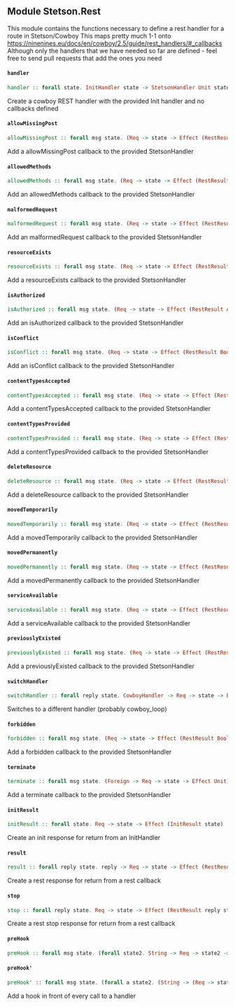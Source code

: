 ## Module Stetson.Rest

This module contains the functions necessary to define a rest handler for a route in Stetson/Cowboy
This maps pretty much 1-1 onto https://ninenines.eu/docs/en/cowboy/2.5/guide/rest_handlers/#_callbacks
Although only the handlers that we have needed so far are defined - feel free to send pull requests that add the ones you need

#### `handler`

``` purescript
handler :: forall state. InitHandler state -> StetsonHandler Unit state
```

Create a cowboy REST handler with the provided Init handler and no callbacks defined

#### `allowMissingPost`

``` purescript
allowMissingPost :: forall msg state. (Req -> state -> Effect (RestResult Boolean state)) -> StetsonHandler msg state -> StetsonHandler msg state
```

Add a allowMissingPost callback to the provided StetsonHandler

#### `allowedMethods`

``` purescript
allowedMethods :: forall msg state. (Req -> state -> Effect (RestResult (List HttpMethod) state)) -> StetsonHandler msg state -> StetsonHandler msg state
```

Add an allowedMethods callback to the provided StetsonHandler

#### `malformedRequest`

``` purescript
malformedRequest :: forall msg state. (Req -> state -> Effect (RestResult Boolean state)) -> StetsonHandler msg state -> StetsonHandler msg state
```

Add an malformedRequest callback to the provided StetsonHandler

#### `resourceExists`

``` purescript
resourceExists :: forall msg state. (Req -> state -> Effect (RestResult Boolean state)) -> StetsonHandler msg state -> StetsonHandler msg state
```

Add a resourceExists callback to the provided StetsonHandler

#### `isAuthorized`

``` purescript
isAuthorized :: forall msg state. (Req -> state -> Effect (RestResult Authorized state)) -> StetsonHandler msg state -> StetsonHandler msg state
```

Add an isAuthorized callback to the provided StetsonHandler

#### `isConflict`

``` purescript
isConflict :: forall msg state. (Req -> state -> Effect (RestResult Boolean state)) -> StetsonHandler msg state -> StetsonHandler msg state
```

Add an isConflict callback to the provided StetsonHandler

#### `contentTypesAccepted`

``` purescript
contentTypesAccepted :: forall msg state. (Req -> state -> Effect (RestResult (List (Tuple2 String (AcceptHandler state))) state)) -> StetsonHandler msg state -> StetsonHandler msg state
```

Add a contentTypesAccepted callback to the provided StetsonHandler

#### `contentTypesProvided`

``` purescript
contentTypesProvided :: forall msg state. (Req -> state -> Effect (RestResult (List (Tuple2 String (ProvideHandler state))) state)) -> StetsonHandler msg state -> StetsonHandler msg state
```

Add a contentTypesProvided callback to the provided StetsonHandler

#### `deleteResource`

``` purescript
deleteResource :: forall msg state. (Req -> state -> Effect (RestResult Boolean state)) -> StetsonHandler msg state -> StetsonHandler msg state
```

Add a deleteResource callback to the provided StetsonHandler

#### `movedTemporarily`

``` purescript
movedTemporarily :: forall msg state. (Req -> state -> Effect (RestResult MovedResult state)) -> StetsonHandler msg state -> StetsonHandler msg state
```

Add a movedTemporarily callback to the provided StetsonHandler

#### `movedPermanently`

``` purescript
movedPermanently :: forall msg state. (Req -> state -> Effect (RestResult MovedResult state)) -> StetsonHandler msg state -> StetsonHandler msg state
```

Add a movedPermanently callback to the provided StetsonHandler

#### `serviceAvailable`

``` purescript
serviceAvailable :: forall msg state. (Req -> state -> Effect (RestResult Boolean state)) -> StetsonHandler msg state -> StetsonHandler msg state
```

Add a serviceAvailable callback to the provided StetsonHandler

#### `previouslyExisted`

``` purescript
previouslyExisted :: forall msg state. (Req -> state -> Effect (RestResult Boolean state)) -> StetsonHandler msg state -> StetsonHandler msg state
```

Add a previouslyExisted callback to the provided StetsonHandler

#### `switchHandler`

``` purescript
switchHandler :: forall reply state. CowboyHandler -> Req -> state -> Effect (RestResult reply state)
```

Switches to a different handler (probably cowboy_loop)

#### `forbidden`

``` purescript
forbidden :: forall msg state. (Req -> state -> Effect (RestResult Boolean state)) -> StetsonHandler msg state -> StetsonHandler msg state
```

Add a forbidden callback to the provided StetsonHandler

#### `terminate`

``` purescript
terminate :: forall msg state. (Foreign -> Req -> state -> Effect Unit) -> StetsonHandler msg state -> StetsonHandler msg state
```

Add a terminate callback to the provided StetsonHandler

#### `initResult`

``` purescript
initResult :: forall state. Req -> state -> Effect (InitResult state)
```

Create an init response for return from an InitHandler

#### `result`

``` purescript
result :: forall reply state. reply -> Req -> state -> Effect (RestResult reply state)
```

Create a rest response for return from a rest callback

#### `stop`

``` purescript
stop :: forall reply state. Req -> state -> Effect (RestResult reply state)
```

Create a rest stop response for return from a rest callback

#### `preHook`

``` purescript
preHook :: forall msg state. (forall state2. String -> Req -> state2 -> Effect Unit) -> StetsonHandler msg state -> StetsonHandler msg state
```

#### `preHook'`

``` purescript
preHook' :: forall msg state. (forall a state2. (String -> (Req -> state2 -> Effect a) -> (Req -> state2 -> Effect a))) -> StetsonHandler msg state -> StetsonHandler msg state
```

Add a hook in front of every call to a handler


